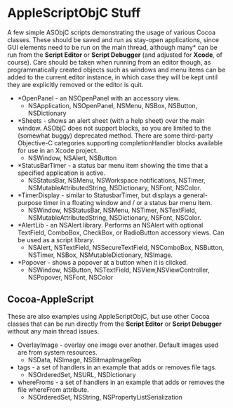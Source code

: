 # AppleScriptObjC Stuff

A few simple ASObjC scripts demonstrating the usage of various Cocoa classes.  These should be saved and run as stay-open applications, since GUI elements need to be run on the main thread, although many* can be run from the **Script Editor** or **Script Debugger** (and adjusted for **Xcode**, of course).  Care should be taken when running from an editor though, as programmatically created objects such as windows and menu items can be added to the current editor instance, in which case they will be kept until they are explicitly removed or the editor is quit.


* *OpenPanel - an NSOpenPanel with an accessory view.
	* NSApplication, NSOpenPanel, NSMenu, NSBox, NSButton, NSDictionary
* *Sheets - shows an alert sheet (with a help sheet) over the main window.  ASObjC does not support blocks, so you are limited to the (somewhat buggy) deprecated method.  There are some third-party Objective-C categories supporting completionHandler blocks available for use in an Xcode project.
	* NSWindow, NSAlert, NSButton
* *StatusBarTimer - a status bar menu item showing the time that a specified application is active.
	* NSStatusBar, NSMenu, NSWorkspace notifications, NSTimer, NSMutableAttributedString, NSDictionary, NSFont, NSColor.
* *TimerDisplay - similar to StatusbarTimer, but displays a general-purpose timer in a floating window and / or a status bar menu item.
	* NSWindow, NSStatusBar, NSMenu, NSTimer, NSTextField, NSMutableAttributedString, NSDictionary, NSFont, NSColor.
* *AlertLib - an NSAlert library.  Performs an NSAlert with optional TextField, ComboBox, CheckBox, or RadioButton accessory views.  Can be used as a script library.
	* NSAlert, NSTextField, NSSecureTextField, NSComboBox, NSButton, NSTimer, NSBox, NSMutableDictionary, NSImage.
* *Popover - shows a popover at a button when it is clicked.
	* NSWindow, NSButton, NSTextField, NSView,NSViewController, NSPopover, NSFont, NSColor

## Cocoa-AppleScript

These are also examples using AppleScriptObjC, but use other Cocoa classes that can be run directly from the **Script Editor** or **Script Debugger** without any main thread issues.  


* OverlayImage - overlay one image over another.  Default images used are from system resources.
	* NSData, NSImage, NSBitmapImageRep
* tags - a set of handlers in an example that adds or removes file tags.
	* NSOrderedSet, NSURL, NSDictionary
* whereFroms - a set of handlers in an example that adds or removes the file whereFrom attribute.
	* NSOrderedSet, NSString, NSPropertyListSerialization

